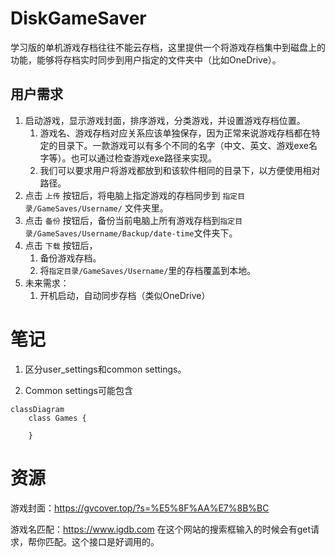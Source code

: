 # DiskGameSaver
学习版的单机游戏存档往往不能云存档，这里提供一个将游戏存档集中到磁盘上的功能，能够将存档实时同步到用户指定的文件夹中（比如OneDrive）。

## 用户需求
1. 启动游戏，显示游戏封面，排序游戏，分类游戏，并设置游戏存档位置。
   1. 游戏名、游戏存档对应关系应该单独保存，因为正常来说游戏存档都在特定的目录下。一款游戏可以有多个不同的名字（中文、英文、游戏exe名字等）。也可以通过检查游戏exe路径来实现。
   2. 我们可以要求用户将游戏都放到和该软件相同的目录下，以方便使用相对路径。
2. 点击 `上传` 按钮后，将电脑上指定游戏的存档同步到 `指定目录/GameSaves/Username/` 文件夹里。
3. 点击 `备份` 按钮后，备份当前电脑上所有游戏存档到`指定目录/GameSaves/Username/Backup/date-time`文件夹下。
4. 点击 `下载` 按钮后，
   1. 备份游戏存档。
   2. 将`指定目录/GameSaves/Username/`里的存档覆盖到本地。
5. 未来需求：
   1. 开机启动，自动同步存档（类似OneDrive）



# 笔记

1. 区分user_settings和common settings。

2. Common settings可能包含

   

```mermaid
classDiagram
    class Games {
    
    }
```

# 资源

游戏封面：https://gvcover.top/?s=%E5%8F%AA%E7%8B%BC

游戏名匹配：https://www.igdb.com 在这个网站的搜索框输入的时候会有get请求，帮你匹配。这个接口是好调用的。
